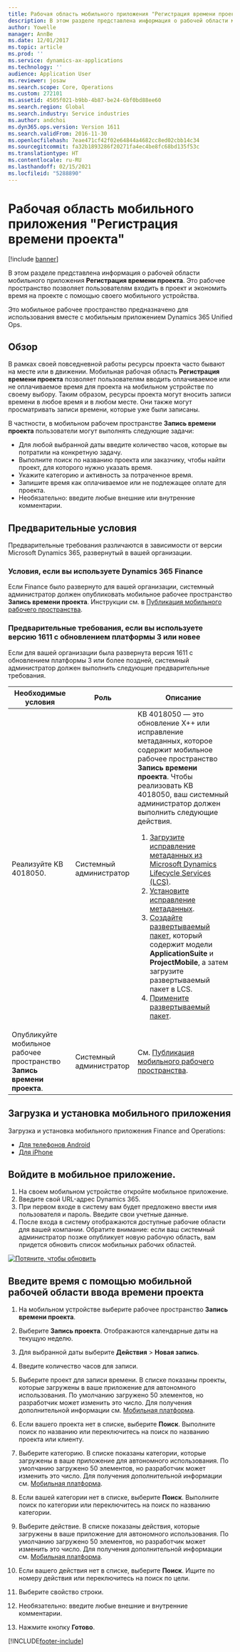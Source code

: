 ```yaml
---
title: Рабочая область мобильного приложения "Регистрация времени проекта"
description: В этом разделе представлена информация о рабочей области мобильного приложения "Регистрация времени проекта". Это рабочее пространство позволяет пользователям входить в проект и экономить время на проекте с помощью своего мобильного устройства.
author: Yowelle
manager: AnnBe
ms.date: 12/01/2017
ms.topic: article
ms.prod: ''
ms.service: dynamics-ax-applications
ms.technology: ''
audience: Application User
ms.reviewer: josaw
ms.search.scope: Core, Operations
ms.custom: 272101
ms.assetid: 4505f021-b9bb-4b87-be24-6bf0bd88ee60
ms.search.region: Global
ms.search.industry: Service industries
ms.author: andchoi
ms.dyn365.ops.version: Version 1611
ms.search.validFrom: 2016-11-30
ms.openlocfilehash: 7eae471cf42f02e64844a4682cc8ed02cbb14c34
ms.sourcegitcommit: fa32b1893286f20271fa4ec4be8fc68bd135f53c
ms.translationtype: HT
ms.contentlocale: ru-RU
ms.lasthandoff: 02/15/2021
ms.locfileid: "5288890"
---
```

# <a name="project-time-entry-mobile-workspace"></a>Рабочая область мобильного приложения "Регистрация времени проекта"

[!include [banner](../includes/banner.md)]

В этом разделе представлена информация о рабочей области мобильного приложения **Регистрация времени проекта**. Это рабочее пространство позволяет пользователям входить в проект и экономить время на проекте с помощью своего мобильного устройства.

Это мобильное рабочее пространство предназначено для использования вместе с мобильным приложением Dynamics 365 Unified Ops. 

## <a name="overview"></a>Обзор
В рамках своей повседневной работы ресурсы проекта часто бывают на месте или в движении. Мобильная рабочая область **Регистрация времени проекта** позволяет пользователям вводить оплачиваемое или не оплачиваемое время для проекта на мобильном устройстве по своему выбору. Таким образом, ресурсы проекта могут вносить записи времени в любое время и в любом месте. Они также могут просматривать записи времени, которые уже были записаны. 

В частности, в мобильном рабочем пространстве **Запись времени проекта** пользователи могут выполнять следующие задачи:

-   Для любой выбранной даты введите количество часов, которые вы потратили на конкретную задачу.
-   Выполните поиск по названию проекта или заказчику, чтобы найти проект, для которого нужно указать время.
-   Укажите категорию и активность за потраченное время.
-   Запишите время как оплачиваемое или не подлежащее оплате для проекта.
-   Необязательно: введите любые внешние или внутренние комментарии.

## <a name="prerequisites"></a>Предварительные условия
Предварительные требования различаются в зависимости от версии Microsoft Dynamics 365, развернутый в вашей организации.

### <a name="prerequisites-if-you-use-dynamics-365-finance"></a>Условия, если вы используете Dynamics 365 Finance
Если Finance было развернуто для вашей организации, системный администратор должен опубликовать мобильное рабочее пространство **Запись времени проекта**. Инструкции см. в [Публикация мобильного рабочего пространства](https://docs.microsoft.com/dynamics365/fin-ops-core/dev-itpro/mobile-apps/publish-mobile-workspace).

### <a name="prerequisites-if-you-use-version-1611-with-platform-update-3-or-later"></a>Предварительные требования, если вы используете версию 1611 с обновлением платформы 3 или новее
Если для вашей организации была развернута версия 1611 с обновлением платформы 3 или более поздней, системный администратор должен выполнить следующие предварительные требования. 

<table>
<thead>
<tr class="header">
<th>Необходимые условия</th>
<th>Роль</th>
<th>Описание</th>
</tr>
</thead>
<tbody>
<tr class="odd">

<td>Реализуйте KB 4018050.</td>
<td>Системный администратор</td>
<td>KB 4018050 — это обновление X++ или исправление метаданных, которое содержит мобильное рабочее пространство <strong>Запись времени проекта</strong>. Чтобы реализовать KB 4018050, ваш системный администратор должен выполнить следующие действия.
<ol>
<li><a href="https://docs.microsoft.com/dynamics365/fin-ops-core/dev-itpro/migration-upgrade/download-hotfix-lcs">Загрузите исправление метаданных из Microsoft Dynamics Lifecycle Services (LCS)</a>.</li>
<li><a href="https://docs.microsoft.com/dynamics365/fin-ops-core/dev-itpro/migration-upgrade/install-metadata-hotfix-package">Установите исправление метаданных</a>.</li>
<li><a href="https://docs.microsoft.com/dynamics365/fin-ops-core/dev-itpro/deployment/create-apply-deployable-package">Создайте развертываемый пакет</a>, который содержит модели <strong>ApplicationSuite</strong> и <strong>ProjectMobile</strong>, а затем загрузите развертываемый пакет в LCS.</li>
<li><a href="https://docs.microsoft.com/dynamics365/fin-ops-core/dev-itpro/deployment/apply-deployable-package-system">Примените развертываемый пакет</a>.</li>

</ol></td>
</tr>
<tr class="even">
<td>Опубликуйте мобильное рабочее пространство <strong>Запись времени проекта</strong>.</td>
<td>Системный администратор</td>
<td>См. <a href="https://docs.microsoft.com/dynamics365/fin-ops-core/dev-itpro/mobile-apps/publish-mobile-workspace">Публикация мобильного рабочего пространства</a>.</td>
</tr>
</tbody>
</table>

## <a name="download-and-install-the-mobile-app"></a>Загрузка и установка мобильного приложения

Загрузка и установка мобильного приложения Finance and Operations:

-   [Для телефонов Android](https://go.microsoft.com/fwlink/?linkid=850662)
-   [Для iPhone](https://go.microsoft.com/fwlink/?linkid=850663)

## <a name="sign-in-to-the-mobile-app"></a>Войдите в мобильное приложение.
1.  На своем мобильном устройстве откройте мобильное приложение.
2.  Введите свой URL-адрес Dynamics 365.
3.  При первом входе в систему вам будет предложено ввести имя пользователя и пароль. Введите свои учетные данные.
4.  После входа в систему отображаются доступные рабочие области для вашей компании. Обратите внимание: если ваш системный администратор позже опубликует новую рабочую область, вам придется обновить список мобильных рабочих областей.

[![Потяните, чтобы обновить](./media/pull-to-refresh-list-of-workspaces-183x300.png)](./media/pull-to-refresh-list-of-workspaces.png)

## <a name="enter-time-by-using-the-project-time-entry-mobile-workspace"></a>Введите время с помощью мобильной рабочей области ввода времени проекта
1.  На мобильном устройстве выберите рабочее пространство **Запись времени проекта**.
2.  Выберите **Запись проекта**. Отображаются календарные даты на текущую неделю.
3.  Для выбранной даты выберите **Действия** &gt; **Новая запись**.
4.  Введите количество часов для записи.
5.  Выберите проект для записи времени. В списке показаны проекты, которые загружены в ваше приложение для автономного использования. По умолчанию загружено 50 элементов, но разработчик может изменить это число. Для получения дополнительной информации см. [Мобильная платформа](https://docs.microsoft.com/dynamics365/fin-ops-core/dev-itpro/mobile-apps/mobile-app-home-page).
6.  Если вашего проекта нет в списке, выберите **Поиск**. Выполните поиск по названию или переключитесь на поиск по названию проекта или клиенту.
7.  Выберите категорию. В списке показаны категории, которые загружены в ваше приложение для автономного использования. По умолчанию загружено 50 элементов, но разработчик может изменить это число. Для получения дополнительной информации см. [Мобильная платформа](https://docs.microsoft.com/dynamics365/fin-ops-core/dev-itpro/mobile-apps/mobile-app-home-page).
8.  Если вашей категории нет в списке, выберите **Поиск**. Выполните поиск по категории или переключитесь на поиск по названию категории.
9.  Выберите действие. В списке показаны действия, которые загружены в ваше приложение для автономного использования. По умолчанию загружено 50 элементов, но разработчик может изменить это число. Для получения дополнительной информации см. [Мобильная платформа](https://docs.microsoft.com/dynamics365/fin-ops-core/dev-itpro/mobile-apps/mobile-app-home-page).
10. Если вашего действия нет в списке, выберите **Поиск**. Ищите по номеру действия или переключитесь на поиск по цели.

11. Выберите свойство строки.
12. Необязательно: введите любые внешние и внутренние комментарии.
13. Нажмите кнопку **Готово**.


[!INCLUDE[footer-include](../includes/footer-banner.md)]